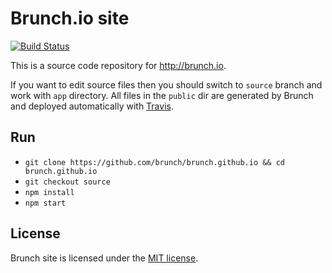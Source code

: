 # Brunch.io site

[![Build Status](https://travis-ci.org/brunch/brunch.github.io.svg?branch=source)](https://travis-ci.org/brunch/brunch.github.io)

This is a source code repository for http://brunch.io.

If you want to edit source files then you should switch to `source` branch and work with `app` directory. All files in the `public` dir are generated by Brunch and deployed automatically with [Travis](https://travis-ci.org).

## Run

 - `git clone https://github.com/brunch/brunch.github.io && cd brunch.github.io`
 - `git checkout source`
 - `npm install`
 - `npm start`

## License

Brunch site is licensed under the [MIT license](https://opensource.org/licenses/MIT).
